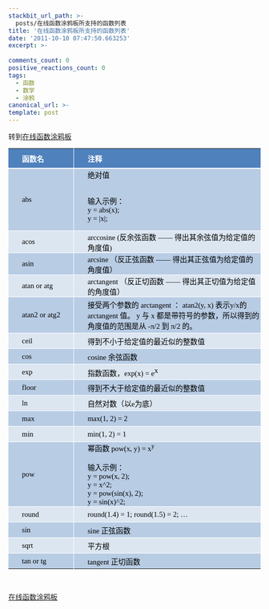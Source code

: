 ```yaml
---
stackbit_url_path: >-
  posts/在线函数涂鸦板所支持的函数列表
title: '在线函数涂鸦板所支持的函数列表'
date: '2011-10-10 07:47:50.663253'
excerpt: >-
  
comments_count: 0
positive_reactions_count: 0
tags: 
  - 函数
  - 数学
  - 涂鸦
canonical_url: >-
template: post
---
```

<p>转到<a title="在线函数涂鸦板" href="http://www.zizhujy.com/FunctionGraffiti" target="_blank">在线函数涂鸦板</a></p>  <table style="padding-bottom: 0px; line-height: normal; widows: 2; text-transform: none; text-indent: 0px; margin: 0px; padding-left: 0px; padding-right: 0px; border-collapse: collapse; font-family: ; white-space: normal; orphans: 2; letter-spacing: normal; word-spacing: 0px; padding-top: 0px; -webkit-text-size-adjust: auto; -webkit-text-stroke-width: 0px" border="0" cellspacing="0" cellpadding="0" width="705"><tbody style="padding-bottom: 0px; margin: 0px; padding-left: 0px; padding-right: 0px; padding-top: 0px">     <tr style="padding-bottom: 0px; margin: 0px; padding-left: 0px; padding-right: 0px; height: 29.25pt; padding-top: 0px" height="39">       <td style="border-bottom: white 1.5pt solid; border-left: medium none; padding-bottom: 0px; background-color: rgb(79,129,189); margin: 0px; padding-left: 27px; padding-right: 1px; vertical-align: middle; border-top: medium none; border-right: white 0.5pt solid; padding-top: 1px; text-underline-style: none; background-origin: initial; background-clip: initial" class="xl65" height="39" width="153"><font style="padding-bottom: 0px; margin: 0px; padding-left: 0px; padding-right: 0px; padding-top: 0px" face="宋体"><font style="padding-bottom: 0px; margin: 0px; padding-left: 0px; padding-right: 0px; padding-top: 0px" color="#ffffff"><strong style="padding-bottom: 0px; margin: 0px; padding-left: 0px; padding-right: 0px; padding-top: 0px"><font style="font-size: 11pt">函数名</font></strong></font></font></td>        <td style="border-bottom: white 1.5pt solid; border-left: white 0.5pt solid; padding-bottom: 0px; background-color: rgb(79,129,189); margin: 0px; padding-left: 27px; padding-right: 1px; vertical-align: middle; border-top: medium none; border-right: medium none; padding-top: 1px; text-underline-style: none; background-origin: initial; background-clip: initial" class="xl65" width="552"><font style="padding-bottom: 0px; margin: 0px; padding-left: 0px; padding-right: 0px; padding-top: 0px" face="宋体"><font style="padding-bottom: 0px; margin: 0px; padding-left: 0px; padding-right: 0px; padding-top: 0px" color="#ffffff"><strong style="padding-bottom: 0px; margin: 0px; padding-left: 0px; padding-right: 0px; padding-top: 0px"><font style="font-size: 11pt">注释</font></strong></font></font></td>     </tr>      <tr style="padding-bottom: 0px; margin: 0px; padding-left: 0px; padding-right: 0px; height: 23.25pt; padding-top: 0px" height="31">       <td style="border-bottom: white 0.5pt solid; border-left: medium none; padding-bottom: 0px; background-color: rgb(184,204,228); margin: 0px; padding-left: 27px; padding-right: 1px; vertical-align: middle; border-top: white 0.5pt solid; border-right: white 0.5pt solid; padding-top: 1px; text-underline-style: none; background-origin: initial; background-clip: initial" class="xl65" height="31" width="153"><font style="padding-bottom: 0px; margin: 0px; padding-left: 0px; padding-right: 0px; padding-top: 0px" face="宋体"><font style="padding-bottom: 0px; margin: 0px; padding-left: 0px; padding-right: 0px; padding-top: 0px" color="#000000"><font style="font-size: 11pt">abs</font></font></font></td>        <td style="border-bottom: white 0.5pt solid; border-left: white 0.5pt solid; padding-bottom: 0px; background-color: rgb(184,204,228); margin: 0px; padding-left: 27px; padding-right: 1px; vertical-align: middle; border-top: white 0.5pt solid; border-right: medium none; padding-top: 1px; text-underline-style: none; background-origin: initial; background-clip: initial" class="xl65" width="552"><font style="padding-bottom: 0px; margin: 0px; padding-left: 0px; padding-right: 0px; padding-top: 0px" face="宋体"><font style="padding-bottom: 0px; margin: 0px; padding-left: 0px; padding-right: 0px; padding-top: 0px" color="#000000"><font style="font-size: 11pt">绝对值               <br />                <br />                <p>输入示例：                 <br />y = abs(x);                  <br />y = |x|;</p>             </font></font></font></td>     </tr>      <tr style="padding-bottom: 0px; margin: 0px; padding-left: 0px; padding-right: 0px; height: 27pt; padding-top: 0px" height="36">       <td style="border-bottom: white 0.5pt solid; border-left: medium none; padding-bottom: 0px; background-color: rgb(220,230,241); margin: 0px; padding-left: 27px; padding-right: 1px; vertical-align: middle; border-top: white 0.5pt solid; border-right: white 0.5pt solid; padding-top: 1px; text-underline-style: none; background-origin: initial; background-clip: initial" class="xl65" height="36" width="153"><font style="padding-bottom: 0px; margin: 0px; padding-left: 0px; padding-right: 0px; padding-top: 0px" face="宋体"><font style="padding-bottom: 0px; margin: 0px; padding-left: 0px; padding-right: 0px; padding-top: 0px" color="#000000"><font style="font-size: 11pt">acos</font></font></font></td>        <td style="border-bottom: white 0.5pt solid; border-left: white 0.5pt solid; padding-bottom: 0px; background-color: rgb(220,230,241); margin: 0px; padding-left: 27px; padding-right: 1px; vertical-align: middle; border-top: white 0.5pt solid; border-right: medium none; padding-top: 1px; text-underline-style: none; background-origin: initial; background-clip: initial" class="xl65" width="552"><font style="padding-bottom: 0px; margin: 0px; padding-left: 0px; padding-right: 0px; padding-top: 0px" face="宋体"><font style="padding-bottom: 0px; margin: 0px; padding-left: 0px; padding-right: 0px; padding-top: 0px" color="#000000"><font style="font-size: 11pt">arccosine (反余弦函数 —— 得出其余弦值为给定值的角度值)</font></font></font></td>     </tr>      <tr style="padding-bottom: 0px; margin: 0px; padding-left: 0px; padding-right: 0px; height: 23.25pt; padding-top: 0px" height="31">       <td style="border-bottom: white 0.5pt solid; border-left: medium none; padding-bottom: 0px; background-color: rgb(184,204,228); margin: 0px; padding-left: 27px; padding-right: 1px; vertical-align: middle; border-top: white 0.5pt solid; border-right: white 0.5pt solid; padding-top: 1px; text-underline-style: none; background-origin: initial; background-clip: initial" class="xl65" height="31" width="153"><font style="padding-bottom: 0px; margin: 0px; padding-left: 0px; padding-right: 0px; padding-top: 0px" face="宋体"><font style="padding-bottom: 0px; margin: 0px; padding-left: 0px; padding-right: 0px; padding-top: 0px" color="#000000"><font style="font-size: 11pt">asin</font></font></font></td>        <td style="border-bottom: white 0.5pt solid; border-left: white 0.5pt solid; padding-bottom: 0px; background-color: rgb(184,204,228); margin: 0px; padding-left: 27px; padding-right: 1px; vertical-align: middle; border-top: white 0.5pt solid; border-right: medium none; padding-top: 1px; text-underline-style: none; background-origin: initial; background-clip: initial" class="xl65" width="552"><font style="padding-bottom: 0px; margin: 0px; padding-left: 0px; padding-right: 0px; padding-top: 0px" face="宋体"><font style="padding-bottom: 0px; margin: 0px; padding-left: 0px; padding-right: 0px; padding-top: 0px" color="#000000"><font style="font-size: 11pt">arcsine （反正弦函数 —— 得出其正弦值为给定值的角度值）</font></font></font></td>     </tr>      <tr style="padding-bottom: 0px; margin: 0px; padding-left: 0px; padding-right: 0px; height: 23.25pt; padding-top: 0px" height="31">       <td style="border-bottom: white 0.5pt solid; border-left: medium none; padding-bottom: 0px; background-color: rgb(220,230,241); margin: 0px; padding-left: 27px; padding-right: 1px; vertical-align: middle; border-top: white 0.5pt solid; border-right: white 0.5pt solid; padding-top: 1px; text-underline-style: none; background-origin: initial; background-clip: initial" class="xl65" height="31" width="153"><font style="padding-bottom: 0px; margin: 0px; padding-left: 0px; padding-right: 0px; padding-top: 0px" face="宋体"><font style="padding-bottom: 0px; margin: 0px; padding-left: 0px; padding-right: 0px; padding-top: 0px" color="#000000"><font style="font-size: 11pt">atan or atg</font></font></font></td>        <td style="border-bottom: white 0.5pt solid; border-left: white 0.5pt solid; padding-bottom: 0px; background-color: rgb(220,230,241); margin: 0px; padding-left: 27px; padding-right: 1px; vertical-align: middle; border-top: white 0.5pt solid; border-right: medium none; padding-top: 1px; text-underline-style: none; background-origin: initial; background-clip: initial" class="xl65" width="552"><font style="padding-bottom: 0px; margin: 0px; padding-left: 0px; padding-right: 0px; padding-top: 0px" face="宋体"><font style="padding-bottom: 0px; margin: 0px; padding-left: 0px; padding-right: 0px; padding-top: 0px" color="#000000"><font style="font-size: 11pt">arctangent （反正切函数 —— 得出其正切值为给定值的角度值）</font></font></font></td>     </tr>      <tr style="padding-bottom: 0px; margin: 0px; padding-left: 0px; padding-right: 0px; height: 54pt; padding-top: 0px" height="72">       <td style="border-bottom: white 0.5pt solid; border-left: medium none; padding-bottom: 0px; background-color: rgb(184,204,228); margin: 0px; padding-left: 27px; padding-right: 1px; vertical-align: middle; border-top: white 0.5pt solid; border-right: white 0.5pt solid; padding-top: 1px; text-underline-style: none; background-origin: initial; background-clip: initial" class="xl65" height="72" width="153"><font style="padding-bottom: 0px; margin: 0px; padding-left: 0px; padding-right: 0px; padding-top: 0px" face="宋体"><font style="padding-bottom: 0px; margin: 0px; padding-left: 0px; padding-right: 0px; padding-top: 0px" color="#000000"><font style="font-size: 11pt">atan2 or atg2</font></font></font></td>        <td style="border-bottom: white 0.5pt solid; border-left: white 0.5pt solid; padding-bottom: 0px; background-color: rgb(184,204,228); margin: 0px; padding-left: 27px; padding-right: 1px; vertical-align: middle; border-top: white 0.5pt solid; border-right: medium none; padding-top: 1px; text-underline-style: none; background-origin: initial; background-clip: initial" class="xl65" width="552"><font style="padding-bottom: 0px; margin: 0px; padding-left: 0px; padding-right: 0px; padding-top: 0px" face="宋体"><font style="padding-bottom: 0px; margin: 0px; padding-left: 0px; padding-right: 0px; padding-top: 0px" color="#000000"><font style="font-size: 11pt">接受两个参数的 arctangent ： atan2(y, x) 表示y/x的 arctangent 值。 y 与 x 都是带符号的参数，所以得到的角度值的范围是从 -π/2 到 π/2 的。</font></font></font></td>     </tr>      <tr style="padding-bottom: 0px; margin: 0px; padding-left: 0px; padding-right: 0px; height: 23.25pt; padding-top: 0px" height="31">       <td style="border-bottom: white 0.5pt solid; border-left: medium none; padding-bottom: 0px; background-color: rgb(220,230,241); margin: 0px; padding-left: 27px; padding-right: 1px; vertical-align: middle; border-top: white 0.5pt solid; border-right: white 0.5pt solid; padding-top: 1px; text-underline-style: none; background-origin: initial; background-clip: initial" class="xl65" height="31" width="153"><font style="padding-bottom: 0px; margin: 0px; padding-left: 0px; padding-right: 0px; padding-top: 0px" face="宋体"><font style="padding-bottom: 0px; margin: 0px; padding-left: 0px; padding-right: 0px; padding-top: 0px" color="#000000"><font style="font-size: 11pt">ceil</font></font></font></td>        <td style="border-bottom: white 0.5pt solid; border-left: white 0.5pt solid; padding-bottom: 0px; background-color: rgb(220,230,241); margin: 0px; padding-left: 27px; padding-right: 1px; vertical-align: middle; border-top: white 0.5pt solid; border-right: medium none; padding-top: 1px; text-underline-style: none; background-origin: initial; background-clip: initial" class="xl65" width="552"><font style="padding-bottom: 0px; margin: 0px; padding-left: 0px; padding-right: 0px; padding-top: 0px" face="宋体"><font style="padding-bottom: 0px; margin: 0px; padding-left: 0px; padding-right: 0px; padding-top: 0px" color="#000000"><font style="font-size: 11pt">得到不小于给定值的最近似的整数值</font></font></font></td>     </tr>      <tr style="padding-bottom: 0px; margin: 0px; padding-left: 0px; padding-right: 0px; height: 23.25pt; padding-top: 0px" height="31">       <td style="border-bottom: white 0.5pt solid; border-left: medium none; padding-bottom: 0px; background-color: rgb(184,204,228); margin: 0px; padding-left: 27px; padding-right: 1px; vertical-align: middle; border-top: white 0.5pt solid; border-right: white 0.5pt solid; padding-top: 1px; text-underline-style: none; background-origin: initial; background-clip: initial" class="xl65" height="31" width="153"><font style="padding-bottom: 0px; margin: 0px; padding-left: 0px; padding-right: 0px; padding-top: 0px" face="宋体"><font style="padding-bottom: 0px; margin: 0px; padding-left: 0px; padding-right: 0px; padding-top: 0px" color="#000000"><font style="font-size: 11pt">cos</font></font></font></td>        <td style="border-bottom: white 0.5pt solid; border-left: white 0.5pt solid; padding-bottom: 0px; background-color: rgb(184,204,228); margin: 0px; padding-left: 27px; padding-right: 1px; vertical-align: middle; border-top: white 0.5pt solid; border-right: medium none; padding-top: 1px; text-underline-style: none; background-origin: initial; background-clip: initial" class="xl65" width="552"><font style="padding-bottom: 0px; margin: 0px; padding-left: 0px; padding-right: 0px; padding-top: 0px" face="宋体"><font style="padding-bottom: 0px; margin: 0px; padding-left: 0px; padding-right: 0px; padding-top: 0px" color="#000000"><font style="font-size: 11pt">cosine 余弦函数</font></font></font></td>     </tr>      <tr style="padding-bottom: 0px; margin: 0px; padding-left: 0px; padding-right: 0px; height: 23.25pt; padding-top: 0px" height="31">       <td style="border-bottom: white 0.5pt solid; border-left: medium none; padding-bottom: 0px; background-color: rgb(220,230,241); margin: 0px; padding-left: 27px; padding-right: 1px; vertical-align: middle; border-top: white 0.5pt solid; border-right: white 0.5pt solid; padding-top: 1px; text-underline-style: none; background-origin: initial; background-clip: initial" class="xl65" height="31" width="153"><font style="padding-bottom: 0px; margin: 0px; padding-left: 0px; padding-right: 0px; padding-top: 0px" face="宋体"><font style="padding-bottom: 0px; margin: 0px; padding-left: 0px; padding-right: 0px; padding-top: 0px" color="#000000"><font style="font-size: 11pt">exp</font></font></font></td>        <td style="border-bottom: white 0.5pt solid; border-left: white 0.5pt solid; padding-bottom: 0px; background-color: rgb(220,230,241); margin: 0px; padding-left: 27px; padding-right: 1px; vertical-align: middle; border-top: white 0.5pt solid; border-right: medium none; padding-top: 1px; text-underline-style: none; background-origin: initial; background-clip: initial" class="xl65" width="552"><font style="padding-bottom: 0px; margin: 0px; padding-left: 0px; padding-right: 0px; padding-top: 0px" face="宋体"><font style="padding-bottom: 0px; margin: 0px; padding-left: 0px; padding-right: 0px; padding-top: 0px" color="#000000"><font style="font-size: 11pt">指数函数，exp(x) = e</font><sup style="padding-bottom: 0px; margin: 0px; padding-left: 0px; padding-right: 0px; padding-top: 0px"><font style="font-size: 11pt">x</font></sup></font></font></td>     </tr>      <tr style="padding-bottom: 0px; margin: 0px; padding-left: 0px; padding-right: 0px; height: 23.25pt; padding-top: 0px" height="31">       <td style="border-bottom: white 0.5pt solid; border-left: medium none; padding-bottom: 0px; background-color: rgb(184,204,228); margin: 0px; padding-left: 27px; padding-right: 1px; vertical-align: middle; border-top: white 0.5pt solid; border-right: white 0.5pt solid; padding-top: 1px; text-underline-style: none; background-origin: initial; background-clip: initial" class="xl65" height="31" width="153"><font style="padding-bottom: 0px; margin: 0px; padding-left: 0px; padding-right: 0px; padding-top: 0px" face="宋体"><font style="padding-bottom: 0px; margin: 0px; padding-left: 0px; padding-right: 0px; padding-top: 0px" color="#000000"><font style="font-size: 11pt">floor</font></font></font></td>        <td style="border-bottom: white 0.5pt solid; border-left: white 0.5pt solid; padding-bottom: 0px; background-color: rgb(184,204,228); margin: 0px; padding-left: 27px; padding-right: 1px; vertical-align: middle; border-top: white 0.5pt solid; border-right: medium none; padding-top: 1px; text-underline-style: none; background-origin: initial; background-clip: initial" class="xl65" width="552"><font style="padding-bottom: 0px; margin: 0px; padding-left: 0px; padding-right: 0px; padding-top: 0px" face="宋体"><font style="padding-bottom: 0px; margin: 0px; padding-left: 0px; padding-right: 0px; padding-top: 0px" color="#000000"><font style="font-size: 11pt">得到不大于给定值的最近似的整数值</font></font></font></td>     </tr>      <tr style="padding-bottom: 0px; margin: 0px; padding-left: 0px; padding-right: 0px; height: 23.25pt; padding-top: 0px" height="31">       <td style="border-bottom: white 0.5pt solid; border-left: medium none; padding-bottom: 0px; background-color: rgb(220,230,241); margin: 0px; padding-left: 27px; padding-right: 1px; vertical-align: middle; border-top: white 0.5pt solid; border-right: white 0.5pt solid; padding-top: 1px; text-underline-style: none; background-origin: initial; background-clip: initial" class="xl65" height="31" width="153"><font style="padding-bottom: 0px; margin: 0px; padding-left: 0px; padding-right: 0px; padding-top: 0px" face="宋体"><font style="padding-bottom: 0px; margin: 0px; padding-left: 0px; padding-right: 0px; padding-top: 0px" color="#000000"><font style="font-size: 11pt">ln</font></font></font></td>        <td style="border-bottom: white 0.5pt solid; border-left: white 0.5pt solid; padding-bottom: 0px; background-color: rgb(220,230,241); margin: 0px; padding-left: 27px; padding-right: 1px; vertical-align: middle; border-top: white 0.5pt solid; border-right: medium none; padding-top: 1px; text-underline-style: none; background-origin: initial; background-clip: initial" class="xl65" width="552"><font style="padding-bottom: 0px; margin: 0px; padding-left: 0px; padding-right: 0px; padding-top: 0px" face="宋体"><font style="padding-bottom: 0px; margin: 0px; padding-left: 0px; padding-right: 0px; padding-top: 0px" color="#000000"><font style="font-size: 11pt">自然对数（以e为底）</font></font></font></td>     </tr>      <tr style="padding-bottom: 0px; margin: 0px; padding-left: 0px; padding-right: 0px; height: 23.25pt; padding-top: 0px" height="31">       <td style="border-bottom: white 0.5pt solid; border-left: medium none; padding-bottom: 0px; background-color: rgb(184,204,228); margin: 0px; padding-left: 27px; padding-right: 1px; vertical-align: middle; border-top: white 0.5pt solid; border-right: white 0.5pt solid; padding-top: 1px; text-underline-style: none; background-origin: initial; background-clip: initial" class="xl65" height="31" width="153"><font style="padding-bottom: 0px; margin: 0px; padding-left: 0px; padding-right: 0px; padding-top: 0px" face="宋体"><font style="padding-bottom: 0px; margin: 0px; padding-left: 0px; padding-right: 0px; padding-top: 0px" color="#000000"><font style="font-size: 11pt">max</font></font></font></td>        <td style="border-bottom: white 0.5pt solid; border-left: white 0.5pt solid; padding-bottom: 0px; background-color: rgb(184,204,228); margin: 0px; padding-left: 27px; padding-right: 1px; vertical-align: middle; border-top: white 0.5pt solid; border-right: medium none; padding-top: 1px; text-underline-style: none; background-origin: initial; background-clip: initial" class="xl65" width="552"><font style="padding-bottom: 0px; margin: 0px; padding-left: 0px; padding-right: 0px; padding-top: 0px" face="宋体"><font style="padding-bottom: 0px; margin: 0px; padding-left: 0px; padding-right: 0px; padding-top: 0px" color="#000000"><font style="font-size: 11pt">max(1, 2) = 2</font></font></font></td>     </tr>      <tr style="padding-bottom: 0px; margin: 0px; padding-left: 0px; padding-right: 0px; height: 23.25pt; padding-top: 0px" height="31">       <td style="border-bottom: white 0.5pt solid; border-left: medium none; padding-bottom: 0px; background-color: rgb(220,230,241); margin: 0px; padding-left: 27px; padding-right: 1px; vertical-align: middle; border-top: white 0.5pt solid; border-right: white 0.5pt solid; padding-top: 1px; text-underline-style: none; background-origin: initial; background-clip: initial" class="xl65" height="31" width="153"><font style="padding-bottom: 0px; margin: 0px; padding-left: 0px; padding-right: 0px; padding-top: 0px" face="宋体"><font style="padding-bottom: 0px; margin: 0px; padding-left: 0px; padding-right: 0px; padding-top: 0px" color="#000000"><font style="font-size: 11pt">min</font></font></font></td>        <td style="border-bottom: white 0.5pt solid; border-left: white 0.5pt solid; padding-bottom: 0px; background-color: rgb(220,230,241); margin: 0px; padding-left: 27px; padding-right: 1px; vertical-align: middle; border-top: white 0.5pt solid; border-right: medium none; padding-top: 1px; text-underline-style: none; background-origin: initial; background-clip: initial" class="xl65" width="552"><font style="padding-bottom: 0px; margin: 0px; padding-left: 0px; padding-right: 0px; padding-top: 0px" face="宋体"><font style="padding-bottom: 0px; margin: 0px; padding-left: 0px; padding-right: 0px; padding-top: 0px" color="#000000"><font style="font-size: 11pt">min(1, 2) = 1</font></font></font></td>     </tr>      <tr style="padding-bottom: 0px; margin: 0px; padding-left: 0px; padding-right: 0px; height: 23.25pt; padding-top: 0px" height="31">       <td style="border-bottom: white 0.5pt solid; border-left: medium none; padding-bottom: 0px; background-color: rgb(184,204,228); margin: 0px; padding-left: 27px; padding-right: 1px; vertical-align: middle; border-top: white 0.5pt solid; border-right: white 0.5pt solid; padding-top: 1px; text-underline-style: none; background-origin: initial; background-clip: initial" class="xl65" height="31" width="153"><font style="padding-bottom: 0px; margin: 0px; padding-left: 0px; padding-right: 0px; padding-top: 0px" face="宋体"><font style="padding-bottom: 0px; margin: 0px; padding-left: 0px; padding-right: 0px; padding-top: 0px" color="#000000"><font style="font-size: 11pt">pow</font></font></font></td>        <td style="border-bottom: white 0.5pt solid; border-left: white 0.5pt solid; padding-bottom: 0px; background-color: rgb(184,204,228); margin: 0px; padding-left: 27px; padding-right: 1px; vertical-align: middle; border-top: white 0.5pt solid; border-right: medium none; padding-top: 1px; text-underline-style: none; background-origin: initial; background-clip: initial" class="xl65" width="552"><font style="padding-bottom: 0px; margin: 0px; padding-left: 0px; padding-right: 0px; padding-top: 0px" face="宋体"><font style="padding-bottom: 0px; margin: 0px; padding-left: 0px; padding-right: 0px; padding-top: 0px" color="#000000"><font style="padding-bottom: 0px; margin: 0px; padding-left: 0px; padding-right: 0px; padding-top: 0px"><font style="font-size: 11pt">幂函数 pow(x, y) = x<sup style="padding-bottom: 0px; margin: 0px; padding-left: 0px; padding-right: 0px; padding-top: 0px">y</sup></font></font><span style="padding-bottom: 0px; margin: 0px; padding-left: 0px; padding-right: 0px; padding-top: 0px"><font style="padding-bottom: 0px; margin: 0px; padding-left: 0px; padding-right: 0px; padding-top: 0px"><font style="font-size: 11pt">&#160; <br />                    <br />输入示例：                     <br />y = pow(x, 2);                     <br />y = x^2;                     <br />y = pow(sin(x), 2);                     <br />y = sin(x)^2;</font></font></span></font></font></td>     </tr>      <tr style="padding-bottom: 0px; margin: 0px; padding-left: 0px; padding-right: 0px; height: 23.25pt; padding-top: 0px" height="31">       <td style="border-bottom: white 0.5pt solid; border-left: medium none; padding-bottom: 0px; background-color: rgb(220,230,241); margin: 0px; padding-left: 27px; padding-right: 1px; vertical-align: middle; border-top: white 0.5pt solid; border-right: white 0.5pt solid; padding-top: 1px; text-underline-style: none; background-origin: initial; background-clip: initial" class="xl65" height="31" width="153"><font style="padding-bottom: 0px; margin: 0px; padding-left: 0px; padding-right: 0px; padding-top: 0px" face="宋体"><font style="padding-bottom: 0px; margin: 0px; padding-left: 0px; padding-right: 0px; padding-top: 0px" color="#000000"><font style="font-size: 11pt">round</font></font></font></td>        <td style="border-bottom: white 0.5pt solid; border-left: white 0.5pt solid; padding-bottom: 0px; background-color: rgb(220,230,241); margin: 0px; padding-left: 27px; padding-right: 1px; vertical-align: middle; border-top: white 0.5pt solid; border-right: medium none; padding-top: 1px; text-underline-style: none; background-origin: initial; background-clip: initial" class="xl65" width="552"><font style="padding-bottom: 0px; margin: 0px; padding-left: 0px; padding-right: 0px; padding-top: 0px" face="宋体"><font style="padding-bottom: 0px; margin: 0px; padding-left: 0px; padding-right: 0px; padding-top: 0px" color="#000000"><font style="font-size: 11pt">round(1.4) = 1; round(1.5) = 2; …</font></font></font></td>     </tr>      <tr style="padding-bottom: 0px; margin: 0px; padding-left: 0px; padding-right: 0px; height: 23.25pt; padding-top: 0px" height="31">       <td style="border-bottom: white 0.5pt solid; border-left: medium none; padding-bottom: 0px; background-color: rgb(184,204,228); margin: 0px; padding-left: 27px; padding-right: 1px; vertical-align: middle; border-top: white 0.5pt solid; border-right: white 0.5pt solid; padding-top: 1px; text-underline-style: none; background-origin: initial; background-clip: initial" class="xl65" height="31" width="153"><font style="padding-bottom: 0px; margin: 0px; padding-left: 0px; padding-right: 0px; padding-top: 0px" face="宋体"><font style="padding-bottom: 0px; margin: 0px; padding-left: 0px; padding-right: 0px; padding-top: 0px" color="#000000"><font style="font-size: 11pt">sin</font></font></font></td>        <td style="border-bottom: white 0.5pt solid; border-left: white 0.5pt solid; padding-bottom: 0px; background-color: rgb(184,204,228); margin: 0px; padding-left: 27px; padding-right: 1px; vertical-align: middle; border-top: white 0.5pt solid; border-right: medium none; padding-top: 1px; text-underline-style: none; background-origin: initial; background-clip: initial" class="xl65" width="552"><font style="padding-bottom: 0px; margin: 0px; padding-left: 0px; padding-right: 0px; padding-top: 0px" face="宋体"><font style="padding-bottom: 0px; margin: 0px; padding-left: 0px; padding-right: 0px; padding-top: 0px" color="#000000"><font style="font-size: 11pt">sine 正弦函数</font></font></font></td>     </tr>      <tr style="padding-bottom: 0px; margin: 0px; padding-left: 0px; padding-right: 0px; height: 23.25pt; padding-top: 0px" height="31">       <td style="border-bottom: white 0.5pt solid; border-left: medium none; padding-bottom: 0px; background-color: rgb(220,230,241); margin: 0px; padding-left: 27px; padding-right: 1px; vertical-align: middle; border-top: white 0.5pt solid; border-right: white 0.5pt solid; padding-top: 1px; text-underline-style: none; background-origin: initial; background-clip: initial" class="xl65" height="31" width="153"><font style="padding-bottom: 0px; margin: 0px; padding-left: 0px; padding-right: 0px; padding-top: 0px" face="宋体"><font style="padding-bottom: 0px; margin: 0px; padding-left: 0px; padding-right: 0px; padding-top: 0px" color="#000000"><font style="font-size: 11pt">sqrt</font></font></font></td>        <td style="border-bottom: white 0.5pt solid; border-left: white 0.5pt solid; padding-bottom: 0px; background-color: rgb(220,230,241); margin: 0px; padding-left: 27px; padding-right: 1px; vertical-align: middle; border-top: white 0.5pt solid; border-right: medium none; padding-top: 1px; text-underline-style: none; background-origin: initial; background-clip: initial" class="xl65" width="552"><font style="padding-bottom: 0px; margin: 0px; padding-left: 0px; padding-right: 0px; padding-top: 0px" face="宋体"><font style="padding-bottom: 0px; margin: 0px; padding-left: 0px; padding-right: 0px; padding-top: 0px" color="#000000"><font style="font-size: 11pt">平方根</font></font></font></td>     </tr>      <tr style="padding-bottom: 0px; margin: 0px; padding-left: 0px; padding-right: 0px; height: 23.25pt; padding-top: 0px" height="31">       <td style="border-bottom: medium none; border-left: medium none; padding-bottom: 0px; background-color: rgb(184,204,228); margin: 0px; padding-left: 27px; padding-right: 1px; vertical-align: middle; border-top: white 0.5pt solid; border-right: white 0.5pt solid; padding-top: 1px; text-underline-style: none; background-origin: initial; background-clip: initial" class="xl65" height="31" width="153"><font style="padding-bottom: 0px; margin: 0px; padding-left: 0px; padding-right: 0px; padding-top: 0px" face="宋体"><font style="padding-bottom: 0px; margin: 0px; padding-left: 0px; padding-right: 0px; padding-top: 0px" color="#000000"><font style="font-size: 11pt">tan or tg</font></font></font></td>        <td style="border-bottom: medium none; border-left: white 0.5pt solid; padding-bottom: 0px; background-color: rgb(184,204,228); margin: 0px; padding-left: 27px; padding-right: 1px; vertical-align: middle; border-top: white 0.5pt solid; border-right: medium none; padding-top: 1px; text-underline-style: none; background-origin: initial; background-clip: initial" class="xl65" width="552"><font style="padding-bottom: 0px; margin: 0px; padding-left: 0px; padding-right: 0px; padding-top: 0px" face="宋体"><font style="padding-bottom: 0px; margin: 0px; padding-left: 0px; padding-right: 0px; padding-top: 0px" color="#000000"><font style="font-size: 11pt">tangent 正切函数</font></font></font></td>     </tr>   </tbody></table>  <p>&#160;</p>  <p><a title="在线函数涂鸦板" href="http://www.zizhujy.com/FunctionGraffiti" target="_blank">在线函数涂鸦板</a></p>